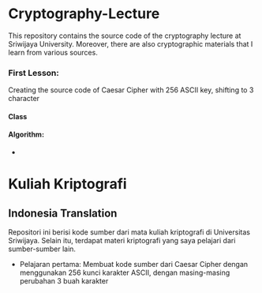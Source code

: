 # Cryptography-Lecture
This repository contains the source code of the cryptography lecture at Sriwijaya University. Moreover, there are also cryptographic materials that I learn from various sources.

  ### First Lesson:
  Creating the source code of Caesar Cipher with 256 ASCII key, shifting to 3 character
  #### Class
  #### Algorithm:
  - 


# Kuliah Kriptografi
## Indonesia Translation
Repositori ini berisi kode sumber dari mata kuliah kriptografi di Universitas Sriwijaya. Selain itu, terdapat materi kriptografi yang saya pelajari dari sumber-sumber lain.

  - Pelajaran pertama:
    Membuat kode sumber dari Caesar Cipher dengan menggunakan 256 kunci karakter ASCII, dengan masing-masing perubahan 3 buah karakter

